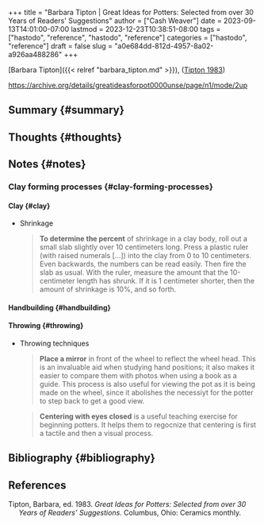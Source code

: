 +++
title = "Barbara Tipton | Great Ideas for Potters: Selected from over 30 Years of Readers' Suggestions"
author = ["Cash Weaver"]
date = 2023-09-13T14:01:00-07:00
lastmod = 2023-12-23T10:38:51-08:00
tags = ["hastodo", "reference", "hastodo", "reference"]
categories = ["hastodo", "reference"]
draft = false
slug = "a0e684dd-812d-4957-8a02-a926aa488286"
+++

[Barbara Tipton]({{< relref "barbara_tipton.md" >}}), (<a href="#citeproc_bib_item_1">Tipton 1983</a>)

<https://archive.org/details/greatideasforpot0000unse/page/n1/mode/2up>


## Summary {#summary}


## Thoughts {#thoughts}


## Notes {#notes}


### Clay forming processes {#clay-forming-processes}


#### Clay {#clay}

<!--list-separator-->

-  Shrinkage

    > **To determine the percent** of shrinkage in a clay body, roll out a small slab slightly over 10 centimeters long. Press a plastic ruler (with raised numerals [...]) into the clay from 0 to 10 centimeters. Even backwards, the numbers can be read easily. Then fire the slab as usual. With the ruler, measure the amount that the 10-centimeter length has shrunk. If it is 1 centimeter shorter, then the amount of shrinkage is 10%, and so forth.


#### Handbuilding {#handbuilding}


#### Throwing {#throwing}

<!--list-separator-->

-  Throwing techniques

    > **Place a mirror** in front of the wheel to reflect the wheel head. This is an invaluable aid when studying hand positions; it also makes it easier to compare them with photos when using a book as a guide. This process is also useful for viewing the pot as it is being made on the wheel, since it abolishes the necessiyt for the potter to step back to get a good view.

    <!--quoteend-->

    > **Centering with eyes closed** is a useful teaching exercise for beginning potters. It helps them to regocnize that centering is first a tactile and then a visual process.


## Bibliography {#bibliography}

## References

<style>.csl-entry{text-indent: -1.5em; margin-left: 1.5em;}</style><div class="csl-bib-body">
  <div class="csl-entry"><a id="citeproc_bib_item_1"></a>Tipton, Barbara, ed. 1983. <i>Great Ideas for Potters: Selected from over 30 Years of Readers’ Suggestions</i>. Columbus, Ohio: Ceramics monthly.</div>
</div>
